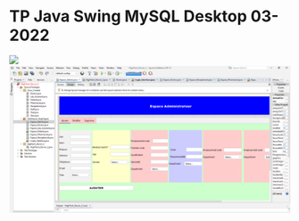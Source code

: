 <h1>TP Java Swing MySQL Desktop 03-2022</h1>
<img src="![1](https://github.com/ELMASOUDIHamza/TP_Java_Swing_MySQL_Desktop_03-2022/assets/102604544/264a0e38-595e-4a96-b7d2-b2dd03853d8b)" />
<img src="captures/2.PNG" />


